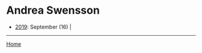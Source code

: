 # Andrea Swensson

  * [2019](./andrea-swensson-2019.md): 
      September (16) | 

----

[Home](../)
